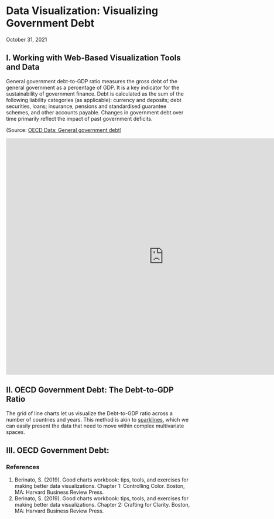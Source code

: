 # Data Visualization: Visualizing Government Debt
October 31, 2021

## I. Working with Web-Based Visualization Tools and Data
General government debt-to-GDP ratio measures the gross debt of the general government as a percentage of GDP. It is a key indicator for the sustainability of government finance. Debt is calculated as the sum of the following liability categories (as applicable): currency and deposits; debt securities, loans; insurance, pensions and standardised guarantee schemes, and other accounts payable. Changes in government debt over time primarily reflect the impact of past government deficits.

(Source: [OECD Data: General government debt](https://data.oecd.org/gga/general-government-debt.htm))

<iframe src="https://data.oecd.org/chart/6vtc" width="860" height="645" style="border: 0" mozallowfullscreen="true" webkitallowfullscreen="true" allowfullscreen="true"><a href="https://data.oecd.org/chart/6vtc" target="_blank">OECD Chart: General government debt, Total, % of GDP, Annual, 2020</a></iframe>

## II. OECD Government Debt: The Debt-to-GDP Ratio

The grid of line charts let us visualize the Debt-to-GDP ratio across a number of countries and years. This method is akin to [sparklines](https://www.edwardtufte.com/bboard/q-and-a-fetch-msg?msg_id=0001OR), which we can easily present the data that need to move within complex multivariate spaces.

<div class="flourish-embed flourish-chart" data-src="visualisation/7691541"><script src="https://public.flourish.studio/resources/embed.js"></script></div>

## III. OECD Government Debt:



### References
1. Berinato, S. (2019). Good charts workbook: tips, tools, and exercises for making better data visualizations. Chapter 1: Controlling Color. Boston, MA: Harvard Business Review Press.
2. Berinato, S. (2019). Good charts workbook: tips, tools, and exercises for making better data visualizations. Chapter 2: Crafting for Clarity. Boston, MA: Harvard Business Review Press.
